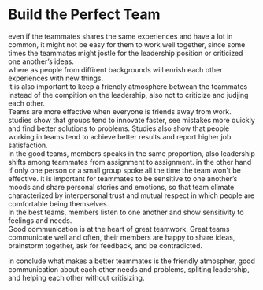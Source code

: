# Build the Perfect Team
even if the teammates shares the same experiences and have a lot in common, it might not be easy for them to work well together, since some times the teammates might jostle for the leadership position or criticized one another’s ideas.  
where as people from diffirent backgrounds will enrish each other experiences with new things.  
it is also important to keep a friendly atmosphere betwean the teammates instead of the compition on the leadership, also not to criticize and judjing each other.  
Teams are more effective when everyone is friends away from work.  
studies show that groups tend to innovate faster, see mistakes more quickly and find better solutions to problems. Studies also show that people working in teams tend to achieve better results and report higher job satisfaction.  
in the good teams, members speaks in the same proportion, also leadership shifts among teammates from assignment to assignment. in the other hand if only one person or a small group spoke all the time the team won't be effective. 
it is important for teammates to be sensitive to one another’s moods and share personal stories and emotions, so that team climate characterized by interpersonal trust and mutual respect in which people are comfortable being themselves.  
In the best teams, members listen to one another and show sensitivity to feelings and needs.  
Good communication is at the heart of great teamwork. Great teams communicate well and often, their members are happy to share ideas, brainstorm together, ask for feedback, and be contradicted.

in conclude what makes a better teammates is the friendly atmospher, good communication about each other needs and problems, spliting leadership, and helping each other without critisizing.